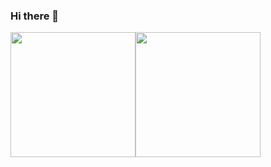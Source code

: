 ### Hi there 👋

<div style="display:flex;">
  <img height="200px" src="https://github-readme-stats.vercel.app/api?username=tocoteron&count_private=true&show_icons=true&theme=dracula" />
  <img height="200px" src="https://github-readme-stats.vercel.app/api/top-langs/?username=tocoteron&layout=compact&theme=dracula" />
</div>

<!--
**tocoteron/tocoteron** is a ✨ _special_ ✨ repository because its `README.md` (this file) appears on your GitHub profile.

Here are some ideas to get you started:

- 🔭 I’m currently working on ...
- 🌱 I’m currently learning ...
- 👯 I’m looking to collaborate on ...
- 🤔 I’m looking for help with ...
- 💬 Ask me about ...
- 📫 How to reach me: ...
- 😄 Pronouns: ...
- ⚡ Fun fact: ...
-->
